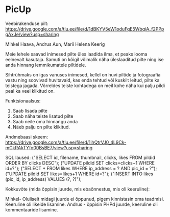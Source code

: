 # PicUp
Veebirakenduse pilt:
https://drive.google.com/a/tlu.ee/file/d/1dBKYV5eW1oduFqE5WbqiA_f2PPpgAxJe/view?usp=sharing

Mihkel Haava, Andrus Aun, Marii Helena Keerig

Meie lehele saavad inimesed pilte üles laadida ilma, et peaks looma eelnevalt kasutaja. Samuti on kõigil võimalik näha üleslaaditud pilte ning ise anda hinnang lemmikumatele piltidele.

Sihtrühmaks on igas vanuses inimesed, kellel on huvi piltide ja fotograafia vastu ning soovivad huvitavaid, kas enda tehtud või kuskilt leitud, pilte ka teistega jagada. Võrreldes teiste kohtadega on meil kohe näha kui palju pildi peal ka veel klikitud on.

Funktsionaalsus:
1. Saab lisada pilte
2. Saab näha teiste lisatud pilte
3. Saab neile oma hinnangu anda
4. Näeb palju on pilte klikitud.

Andmebaasi skeem:
https://drive.google.com/a/tlu.ee/file/d/1ihQtrVJ0_4L9Ck-mCkRAkTYfo00BsBE7/view?usp=sharing

SQL laused:
("SELECT id, filename, thumbnail, clicks, likes FROM pildid ORDER BY clicks DESC");
("UPDATE pildid SET clicks=clicks+1 WHERE id=?");
("SELECT * FROM likes WHERE ip_address = ? AND pic_id = ?");
("UPDATE pildid SET likes=likes+1 WHERE id=?");
("INSERT INTO likes (pic_id, ip_address) VALUES (?, ?)");

Kokkuvõte (mida õppisin juurde, mis ebaõnnestus, mis oli keeruline):

Mihkel- Oluliselt midagi juurde ei õppunud, pigem kinnistasin oma teadmisi. Keeruline oli likeide lisamine.
Andrus - õppisin PHPd juurde, keeruline oli kommentaaride lisamine.
